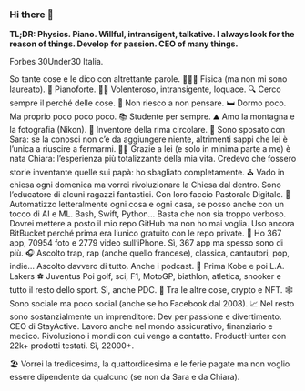 ### Hi there 👋

**TL;DR: Physics. Piano. Willful, intransigent, talkative. I always look for the reason of things. Develop for passion. CEO of many things.**

Forbes 30Under30 Italia.

So tante cose e le dico con altrettante parole.
👨🏻‍🔬 Fisica (ma non mi sono laureato).
🎹 Pianoforte.
🖖🏻 Volenteroso, intransigente, loquace.
🔍 Cerco sempre il perché delle cose.
💭 Non riesco a non pensare.
🛏 Dormo poco. Ma proprio poco poco poco.
📚 Studente per sempre.
⛰ Amo la montagna e la fotografia (Nikon).
🔁 Inventore della rima circolare.
🔗 Sono sposato con Sara: se la conosci non c’è da aggiungere niente, altrimenti sappi che lei è l’unica a riuscire a fermarmi.
👧🏻 Grazie a lei (e solo in minima parte a me) è nata Chiara: l’esperienza più totalizzante della mia vita. Credevo che fossero storie inventante quelle sui papà: ho sbagliato completamente.
⛪️ Vado in chiesa ogni domenica ma vorrei rivoluzionare la Chiesa dal dentro. Sono l’educatore di alcuni ragazzi fantastici. Con loro faccio Pastorale Digitale.
🤖 Automatizzo letteralmente ogni cosa e ogni casa, se posso anche con un tocco di AI e ML. Bash, Swift, Python… Basta che non sia troppo verboso. Dovrei mettere a posto il mio repo GitHub ma non ho mai voglia. Uso ancora BitBucket perché prima era l’unico gratuito con le repo private.
📱 Ho 367 app, 70954 foto e 2779 video sull’iPhone. Sì, 367 app ma spesso sono di più.
🎧 Ascolto trap, rap (anche quello francese), classica, cantautori, pop, indie… Ascolto davvero di tutto. Anche i podcast.
🏀 Prima Kobe e poi L.A. Lakers
⚽️ Juventus
Poi golf, sci, F1, MotoGP, biathlon, atletica, snooker e tutto il resto dello sport. Sì, anche PDC.
💸 Tra le altre cose, crypto e NFT.
🕸 Sono sociale ma poco social (anche se ho Facebook dal 2008).
📈 Nel resto sono sostanzialmente un imprenditore:
Dev per passione e divertimento.
CEO di StayActive.
Lavoro anche nel mondo assicurativo, finanziario e medico.
Rivoluziono i mondi con cui vengo a contatto.
ProductHunter con 22k+ prodotti testati. Sì, 22000+.

🏖 Vorrei la tredicesima, la quattordicesima e le ferie pagate ma non voglio essere dipendente da qualcuno (se non da Sara e da Chiara).

<!--
**Adrenocortico/Adrenocortico** is a ✨ _special_ ✨ repository because its `README.md` (this file) appears on your GitHub profile.

Here are some ideas to get you started:

- 🔭 I’m currently working on ...
- 🌱 I’m currently learning ...
- 👯 I’m looking to collaborate on ...
- 🤔 I’m looking for help with ...
- 💬 Ask me about ...
- 📫 How to reach me: ...
- 😄 Pronouns: ...
- ⚡ Fun fact: ...
-->
